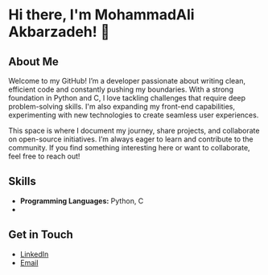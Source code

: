 # Hi there, I'm MohammadAli Akbarzadeh! 👋

## About Me
Welcome to my GitHub! I’m a developer passionate about writing clean, efficient code and constantly pushing my boundaries. With a strong foundation in Python and C, I love tackling challenges that require deep problem-solving skills. I'm also expanding my front-end capabilities, experimenting with new technologies to create seamless user experiences.

This space is where I document my journey, share projects, and collaborate on open-source initiatives. I’m always eager to learn and contribute to the community. If you find something interesting here or want to collaborate, feel free to reach out!

## Skills
- **Programming Languages:** Python, C
- 
## Get in Touch
- [LinkedIn](https://www.linkedin.com/in/mohammadali-akbarzadeh-49176a297/)
- [Email](mailto:developer.akbarzadeh@gmail.com)
